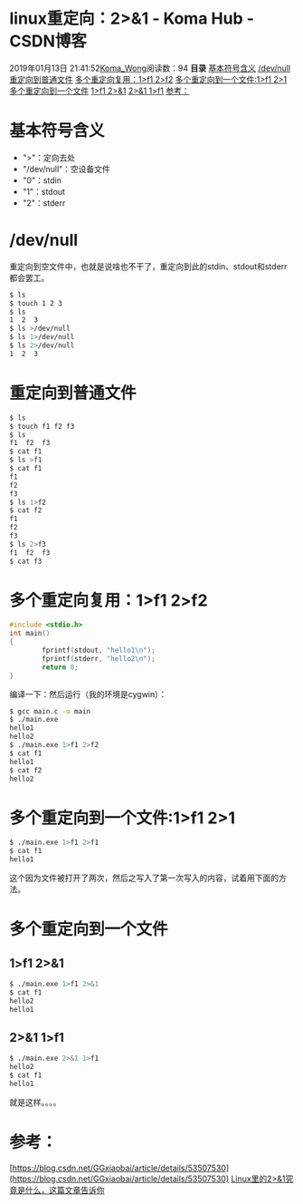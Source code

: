 # linux重定向：2>&1 - Koma Hub - CSDN博客
2019年01月13日 21:41:52[Koma_Wong](https://me.csdn.net/Rong_Toa)阅读数：94
**目录**
[基本符号含义](#%E5%9F%BA%E6%9C%AC%E7%AC%A6%E5%8F%B7%E5%90%AB%E4%B9%89)
[/dev/null](#%2Fdev%2Fnull)
[重定向到普通文件](#%E9%87%8D%E5%AE%9A%E5%90%91%E5%88%B0%E6%99%AE%E9%80%9A%E6%96%87%E4%BB%B6)
[多个重定向复用：1>f1 2>f2](#%E5%A4%9A%E4%B8%AA%E9%87%8D%E5%AE%9A%E5%90%91%E5%A4%8D%E7%94%A8%EF%BC%9A1%3Ef1%202%3Ef2)
[多个重定向到一个文件:1>f1 2>1](#%E5%A4%9A%E4%B8%AA%E9%87%8D%E5%AE%9A%E5%90%91%E5%88%B0%E4%B8%80%E4%B8%AA%E6%96%87%E4%BB%B6%3A1%3Ef1%202%3E1)
[多个重定向到一个文件](#%E5%A4%9A%E4%B8%AA%E9%87%8D%E5%AE%9A%E5%90%91%E5%88%B0%E4%B8%80%E4%B8%AA%E6%96%87%E4%BB%B6)
[1>f1 2>&1](#1%3Ef1%202%3E%261)
[2>&1 1>f1](#2%3E%261%201%3Ef1)
[参考：](#%E5%8F%82%E8%80%83%EF%BC%9A)
# 基本符号含义
- ">"：定向去处
- "/dev/null"：空设备文件
- "0"：stdin
- "1"：stdout
- "2"：stderr
# /dev/null
重定向到空文件中，也就是说啥也不干了，重定向到此的stdin、stdout和stderr都会罢工。
```bash
$ ls
$ touch 1 2 3
$ ls
1  2  3
$ ls >/dev/null
$ ls 1>/dev/null
$ ls 2>/dev/null
1  2  3
```
# 重定向到普通文件
```bash
$ ls
$ touch f1 f2 f3
$ ls
f1  f2  f3
$ cat f1
$ ls >f1
$ cat f1
f1
f2
f3
$ ls 1>f2
$ cat f2
f1
f2
f3
$ ls 2>f3
f1  f2  f3
$ cat f3
```
# 多个重定向复用：1>f1 2>f2
```cpp
#include <stdio.h>
int main()
{
        fprintf(stdout, "hello1\n");
        fprintf(stderr, "hello2\n");
        return 0;
}
```
编译一下：然后运行（我的环境是cygwin）：
```bash
$ gcc main.c -o main
$ ./main.exe
hello1
hello2
$ ./main.exe 1>f1 2>f2
$ cat f1
hello1
$ cat f2
hello2
```
# 多个重定向到一个文件:1>f1 2>1
```bash
$ ./main.exe 1>f1 2>f1
$ cat f1
hello1
```
这个因为文件被打开了两次，然后之写入了第一次写入的内容，试着用下面的方法。
# 多个重定向到一个文件
## 1>f1 2>&1
```bash
$ ./main.exe 1>f1 2>&1
$ cat f1
hello2
hello1
```
## 2>&1 1>f1
```bash
$ ./main.exe 2>&1 1>f1
hello2
$ cat f1
hello1
```
就是这样。。。。
# 参考：
[https://blog.csdn.net/GGxiaobai/article/details/53507530](https://blog.csdn.net/GGxiaobai/article/details/53507530)
[Linux里的2>&1究竟是什么，这篇文章告诉你](https://mp.weixin.qq.com/s?__biz=MzA4Nzg5Nzc5OA==&mid=2651675544&idx=1&sn=c62ca1948b6decf127752a2b88b2cf6d&chksm=8bcb9831bcbc112788ca2666bed7d310222f616a876e5d562afeb8c33b6483f6e3ed2d5c3194&mpshare=1&scene=1&srcid=0112qMoaozdiDNg44f926yr0#rd)
